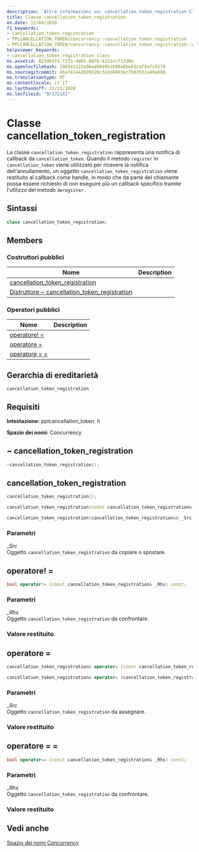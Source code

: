 ```yaml
---
description: 'Altre informazioni su: cancellation_token_registration Class'
title: Classe cancellation_token_registration
ms.date: 11/04/2016
f1_keywords:
- cancellation_token_registration
- PPLCANCELLATION_TOKEN/concurrency::cancellation_token_registration
- PPLCANCELLATION_TOKEN/concurrency::cancellation_token_registration::cancellation_token_registration
helpviewer_keywords:
- cancellation_token_registration class
ms.assetid: 823d63f4-7233-4d65-8976-6152ccf12d0e
ms.openlocfilehash: 1901e5132a9bad6849b1b00a6be63caf9afc9170
ms.sourcegitcommit: d6af41e42699628c3e2e6063ec7b03931a49a098
ms.translationtype: MT
ms.contentlocale: it-IT
ms.lasthandoff: 12/11/2020
ms.locfileid: "97172141"
---
```

# <a name="cancellation_token_registration-class"></a>Classe cancellation_token_registration

La classe `cancellation_token_registration` rappresenta una notifica di callback da `cancellation_token`. Quando il metodo `register` in `cancellation_token` viene utilizzato per ricevere la notifica dell'annullamento, un oggetto `cancellation_token_registration` viene restituito al callback come handle, in modo che da parte del chiamante possa essere richiesto di non eseguire più un callback specifico tramite l'utilizzo del metodo `deregister`.

## <a name="syntax"></a>Sintassi

```cpp
class cancellation_token_registration;
```

## <a name="members"></a>Members

### <a name="public-constructors"></a>Costruttori pubblici

|Nome|Description|
|----------|-----------------|
|[cancellation_token_registration](#ctor)||
|[Distruttore ~ cancellation_token_registration](#dtor)||

### <a name="public-operators"></a>Operatori pubblici

|Nome|Description|
|----------|-----------------|
|[operatore! =](#operator_neq)||
|[operatore =](#operator_eq)||
|[operatore = =](#operator_eq_eq)||

## <a name="inheritance-hierarchy"></a>Gerarchia di ereditarietà

`cancellation_token_registration`

## <a name="requirements"></a>Requisiti

**Intestazione:** pplcancellation_token. h

**Spazio dei nomi:** Concurrency

## <a name="cancellation_token_registration"></a><a name="dtor"></a> ~ cancellation_token_registration

```cpp
~cancellation_token_registration();
```

## <a name="cancellation_token_registration"></a><a name="ctor"></a> cancellation_token_registration

```cpp
cancellation_token_registration();

cancellation_token_registration(const cancellation_token_registration& _Src);

cancellation_token_registration(cancellation_token_registration&& _Src);
```

### <a name="parameters"></a>Parametri

*_Src*<br/>
Oggetto `cancellation_token_registration` da copiare o spostare.

## <a name="operator"></a><a name="operator_neq"></a> operatore! =

```cpp
bool operator!= (const cancellation_token_registration& _Rhs) const;
```

### <a name="parameters"></a>Parametri

*_Rhs*<br/>
Oggetto `cancellation_token_registration` da confrontare.

### <a name="return-value"></a>Valore restituito

## <a name="operator"></a><a name="operator_eq"></a> operatore =

```cpp
cancellation_token_registration& operator= (const cancellation_token_registration& _Src);

cancellation_token_registration& operator= (cancellation_token_registration&& _Src);
```

### <a name="parameters"></a>Parametri

*_Src*<br/>
Oggetto `cancellation_token_registration` da assegnare.

### <a name="return-value"></a>Valore restituito

## <a name="operator"></a><a name="operator_eq_eq"></a> operatore = =

```cpp
bool operator== (const cancellation_token_registration& _Rhs) const;
```

### <a name="parameters"></a>Parametri

*_Rhs*<br/>
Oggetto `cancellation_token_registration` da confrontare.

### <a name="return-value"></a>Valore restituito

## <a name="see-also"></a>Vedi anche

[Spazio dei nomi Concurrency](concurrency-namespace.md)
